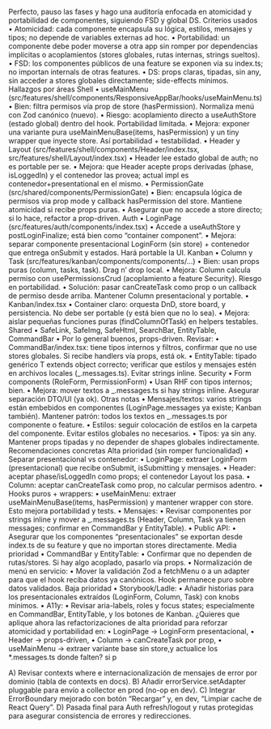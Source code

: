 Perfecto, pauso las fases y hago una auditoría enfocada en atomicidad y portabilidad de componentes, siguiendo FSD y global DS.
Criterios usados
• Atomicidad: cada componente encapsula su lógica, estilos, mensajes y tipos; no depende de variables externas ad hoc.
• Portabilidad: un componente debe poder moverse a otra app sin romper por dependencias implícitas o acoplamientos (stores globales, rutas internas, strings sueltos).
• FSD: los componentes públicos de una feature se exponen vía su index.ts; no importan internals de otras features.
• DS: props claras, tipadas, sin any, sin acceder a stores globales directamente; side-effects mínimos.
Hallazgos por áreas
Shell
• useMainMenu (src/features/shell/components/ResponsiveAppBar/hooks/useMainMenu.ts)
• Bien: filtra permisos vía prop de store (hasPermission). Normaliza menú con Zod canónico (nuevo).
• Riesgo: acoplamiento directo a useAuthStore (estado global) dentro del hook. Portabilidad limitada.
• Mejora: exponer una variante pura useMainMenuBase(items, hasPermission) y un tiny wrapper que inyecte store. Así portabilidad + testabilidad.
• Header y Layout (src/features/shell/components/Header/index.tsx, src/features/shell/Layout/index.tsx)
• Header lee estado global de auth; no es portable per se.
• Mejora: que Header acepte props derivadas (phase, isLoggedIn) y el contenedor las provea; actual impl es contenedor+presentational en el mismo.
• PermissionGate (src/shared/components/PermissionGate)
• Bien: encapsula lógica de permisos via prop mode y callback hasPermission del store. Mantiene atomicidad si recibe props puras.
• Asegurar que no accede a store directo; si lo hace, refactor a prop-driven.
Auth
• LoginPage (src/features/auth/components/index.tsx)
• Accede a useAuthStore y postLoginFinalize; está bien como “container component”.
• Mejora: separar componente presentacional LoginForm (sin store) + contenedor que entrega onSubmit y estados. Hará portable la UI.
Kanban
• Column y Task (src/features/kanban/components/components/...)
• Bien: usan props puras (column, tasks, task). Drag n’ drop local.
• Mejora: Column calcula permiso con usePermissionsCrud (acoplamiento a feature Security). Riesgo en portabilidad.
• Solución: pasar canCreateTask como prop o un callback de permiso desde arriba. Mantener Column presentacional y portable.
• Kanban/index.tsx
• Container claro: orquesta DnD, store board, y persistencia. No debe ser portable (y está bien que no lo sea).
• Mejora: aislar pequeñas funciones puras (findColumnOfTask) en helpers testables.
Shared
• SafeLink, SafeImg, SafeHtml, SearchBar, EntityTable, CommandBar
• Por lo general buenos, props-driven. Revisar:
• CommandBar/index.tsx: tiene tipos internos y filtros, confirmar que no use stores globales. Si recibe handlers vía props, está ok.
• EntityTable: tipado genérico T extends object correcto; verificar que estilos y mensajes estén en archivos locales (_.messages.ts). Evitar strings inline.
Security
• Form components (RoleForm, PermissionForm)
• Usan RHF con tipos internos; bien.
• Mejora: mover textos a _.messages.ts si hay strings inline. Asegurar separación DTO/UI (ya ok).
Otras notas
• Mensajes/textos: varios strings están embebidos en componentes (LoginPage.messages ya existe; Kanban también). Mantener patrón: todos los textos en _.messages.ts por componente o feature.
• Estilos: seguir colocación de estilos en la carpeta del componente. Evitar estilos globales no necesarios.
• Tipos: ya sin any. Mantener props tipadas y no depender de shapes globales indirectamente.
Recomendaciones concretas
Alta prioridad (sin romper funcionalidad)
• Separar presentacional vs contenedor:
• LoginPage: extraer LoginForm (presentacional) que recibe onSubmit, isSubmitting y mensajes.
• Header: aceptar phase/isLoggedIn como props; el contenedor Layout los pasa.
• Column: aceptar canCreateTask como prop, no calcular permisos adentro.
• Hooks puros + wrappers:
• useMainMenu: extraer useMainMenuBase(items, hasPermission) y mantener wrapper con store. Esto mejora portabilidad y tests.
• Mensajes:
• Revisar componentes por strings inline y mover a _.messages.ts (Header, Column, Task ya tienen messages; confirmar en CommandBar y EntityTable).
• Public API:
• Asegurar que los componentes “presentacionales” se exportan desde index.ts de su feature y que no importan stores directamente.
Media prioridad
• CommandBar y EntityTable:
• Confirmar que no dependen de rutas/stores. Si hay algo acoplado, pasarlo vía props.
• Normalización de menú en servicio:
• Mover la validación Zod a fetchMenu o a un adapter para que el hook reciba datos ya canónicos. Hook permanece puro sobre datos validados.
Baja prioridad
• Storybook/Ladle:
• Añadir historias para los presentacionales extraídos (LoginForm, Column, Task) con knobs mínimos.
• A11y:
• Revisar aria-labels, roles y focus states; especialmente en CommandBar, EntityTable, y los botones de Kanban.
¿Quieres que aplique ahora las refactorizaciones de alta prioridad para reforzar atomicidad y portabilidad en:
• LoginPage → LoginForm presentacional,
• Header → props-driven,
• Column → canCreateTask por prop,
• useMainMenu → extraer variante base sin store,y actualice los \*.messages.ts donde falten?
si p

A) Revisar contexts where e internacionalización de mensajes de error por dominio (tabla de contexts en docs).
B) Añadir errorService.setAdapter pluggable para envío a collector en prod (no-op en dev).
C) Integrar ErrorBoundary mejorado con botón “Recargar” y, en dev, “Limpiar cache de React Query”.
D) Pasada final para Auth refresh/logout y rutas protegidas para asegurar consistencia de errores y redirecciones.
